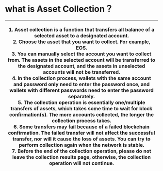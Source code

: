 # what is Asset Collection？

| <p>1. Asset collection is a function that transfers all balance of a selected asset to a designated account.<br>2. Choose the asset that you want to collect. For example, EOS.<br>3. You can manually select the account you want to collect from. The assets in the selected account will be transferred to the designated account, and the assets in unselected accounts will not be transferred.<br>4. In the collection process, wallets with the same account and password only need to enter the password once, and wallets with different passwords need to enter the password separately.<br>5. The collection operation is essentially one/multiple transfers of assets, which takes some time to wait for block confirmation(s). The more accounts collected, the longer the collection process takes.<br>6. Some transfers may fail because of a failed blockchain confirmation. The failed transfer will not affect the successful transfer, nor will it cause the loss of assets. You can try to perform collection again when the network is stable.<br>7. Before the end of the collection operation, please do not leave the collection results page, otherwise, the collection operation will not continue.</p> |
| --------------------------------------------------------------------------------------------------------------------------------------------------------------------------------------------------------------------------------------------------------------------------------------------------------------------------------------------------------------------------------------------------------------------------------------------------------------------------------------------------------------------------------------------------------------------------------------------------------------------------------------------------------------------------------------------------------------------------------------------------------------------------------------------------------------------------------------------------------------------------------------------------------------------------------------------------------------------------------------------------------------------------------------------------------------------------------------------------------------------------------------------------------------------------------------------------------------------------------- |
